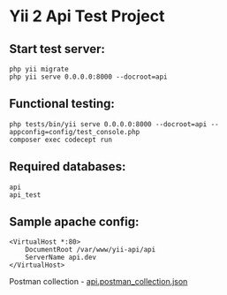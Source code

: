 Yii 2 Api Test Project
============================

Start test server:
-------------------
    php yii migrate
    php yii serve 0.0.0.0:8000 --docroot=api     

Functional testing:
-------------------
    php tests/bin/yii serve 0.0.0.0:8000 --docroot=api --appconfig=config/test_console.php     
    composer exec codecept run
    
Required databases:
-------------------
    api
    api_test

Sample apache config:
-------------------
    <VirtualHost *:80>
        DocumentRoot /var/www/yii-api/api
        ServerName api.dev
    </VirtualHost>

Postman collection - [api.postman_collection.json](https://raw.githubusercontent.com/chuykov/yii2-api-test-task/master/api.postman_collection.json)


